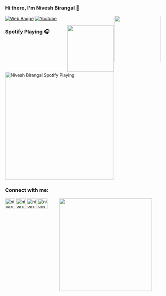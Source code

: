 ### Hi there, I'm Nivesh Birangal 👋
<img align="right" src="https://github.com/niveshbirangal/niveshbirangal/blob/master/source/gifs/hey.gif" width="150" height="150">

[![Web Badge](https://img.shields.io/badge/-niveshb.com-lighgreen?style=flat-square&logo=webmoney&logoColor=white&link=https://niveshb.com)](https://niveshb.com)
[![Youtube](https://img.shields.io/youtube/views/udY540zICDY?style=social)](https://www.youtube.com/watch?v=udY540zICDY&t=12s)

<img align="right" src='https://github.com/niveshbirangal/niveshbirangal/blob/master/source/gifs/song.gif' width="150">

### Spotify Playing 🎧
[<img src="https://spotifynowplaying.vercel.app/api/spotify-playing" alt="Nivesh Birangal Spotify Playing" width="350" />](https://open.spotify.com/user/niveshbirangal)

### Connect with me:

[<img align="left" alt="niveshb.com" width="32px" src="https://raw.githubusercontent.com/niveshbirangal/niveshbirangal/master/source/website.svg"/>][website]
[<img align="left" alt="niveshbirangal | LinkedIn" width="32px" src="https://raw.githubusercontent.com/niveshbirangal/niveshbirangal/master/source/linkedin.svg"/>][linkedin]
[<img align="left" alt="niveshbirangal | Instagram" width="32px" src="https://raw.githubusercontent.com/niveshbirangal/niveshbirangal/master/source/instagram.svg"/>][instagram]
[<img align="left" alt="niveshbirangal | YouTube" width="32px" src="https://raw.githubusercontent.com/niveshbirangal/niveshbirangal/master/source/youtube.svg"/>][youtube]

&nbsp;&nbsp;&nbsp;&nbsp;&nbsp;&nbsp;&nbsp;&nbsp;&nbsp;<img align="center" src='https://github.com/niveshbirangal/niveshbirangal/blob/master/source/gifs/head.gif' width="300">



    




[website]: https://niveshb.com
[youtube]: https://www.youtube.com/channel/UCpwUP_HiOyG_GHluWpQK59g?view_as=subscriber
[instagram]: https://instagram.com/neobirangal
[linkedin]: https://linkedin.com/in/niveshbirangal
